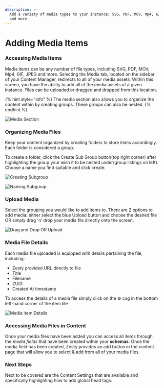 ```yaml
---
description: >-
  Add a variety of media types to your instance: SVG, PDF, MOV, Mp4, GIF, JPEG,
  and more.
---
```


# Adding Media Items

### Accessing Media Items

Media items can be any number of file types, including SVG, PDF, MOV, Mp4, GIF, JPEG and more. Selecting the Media tab, located on the sidebar of your Content Manager, redirects to all of your media assets. Within this screen, you have the ability to add all of the media assets of a given instance. Files can be uploaded or dragged and dropped from this location. 

{% hint style="info" %}
The media section also allows you to organize the content within by creating groups. These groups can also be nested.
{% endhint %}

![Media Section](../.gitbook/assets/image%20%2860%29.png)

### Organizing Media Files

Keep your content organized by creating folders to store items accordingly. Each folder is considered a group. 

To create a folder, click the Create Sub Group button\(top right corner\) after highlighting the group your wish it to be nested under\(group listings on left\). Choose a name you find suitable and click create.

![Creating Subgroup](../.gitbook/assets/image%20%2886%29.png)

![Naming Subgroup](../.gitbook/assets/image%20%2893%29.png)

### Upload Media

Select the grouping you would like to add items to. There are 2 options to add media: either select the blue Upload button and choose the desired file OR simply drag 'n' drop your media file directly onto the screen.

![Drag and Drop OR Upload](../.gitbook/assets/image%20%2863%29.png)

### Media File Details

Each media file uploaded is equipped with details pertaining the file, including:

* Zesty provided URL directly to file
* Title
* Filename 
* ZUID
* Created At timestamp

To access the details of a media file simply click on the ⚙ cog in the bottom left-hand corner of the item tile

![Media Item Details](../.gitbook/assets/image%20%2876%29.png)

### Accessing Media Files in Content

Once your media files have been added you can access all items through the _media_ _fields_  that have been created within your **schemas**. Once the media field has been created, Zesty provides an add button in the content page that will allow you to select & add from all of your media files.

### Next Steps

Next to be covered are the Content Settings that are available and specifically highlighting how to add global head tags.

